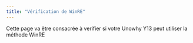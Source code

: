 ```yaml
---
title: "Vérification de WinRE"
---
```


Cette page va être consacrée à verifier si votre Unowhy Y13 peut utiliser la méthode WinRE